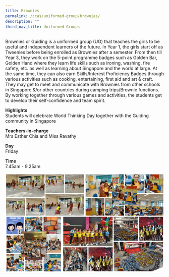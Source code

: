 ```yaml
---
title: Brownies
permalink: /ccas/uniformed-group/brownies/
description: ""
third_nav_title: Uniformed Groups
---
```

<p>Brownies or Guiding is a uniformed group (UG) that teaches the girls to be useful and independent learners of the future. In Year 1, the girls start off as Tweenies before being enrolled as Brownies after a semester. From then till Year 3, they work on the 5-point programme badges such as Golden Bar, Golden Hand where they learn life skills such as ironing, washing, fire safety, etc. as well as learning about Singapore and the world at large. At the same time, they can also earn Skills/Interest Proficiency Badges through various activities such as cooking, entertaining, first aid and art &amp; craft. They may get to meet and communicate with Brownies from other schools in Singapore &amp;/or other countries during camping trips/Brownie functions. By working together through various games and activities, the students get to develop their self-confidence and team spirit.</p>
<p><strong>Highlights<br /></strong>Students will celebrate World Thinking Day together with the Guiding community in Singapore</p>
<p><strong>Teachers-in-charge</strong><br />Mrs Esther Chia and Miss Ravathy</p>
<p><strong>Day</strong><br />Friday</p>
<p><strong>Time</strong><br />7.45am - 9.25am</p>
<img src="/images/brownies.png">